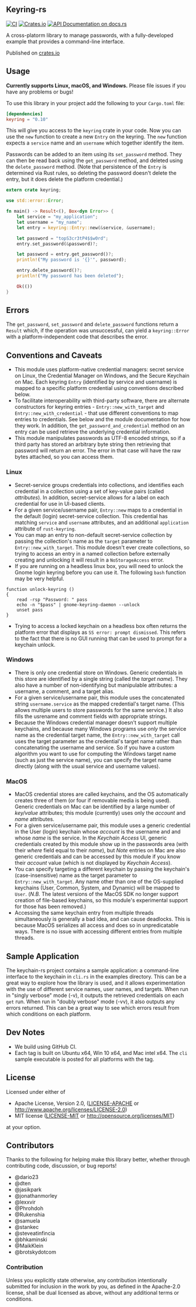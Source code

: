 ## Keyring-rs
[![CI](https://github.com/hwchen/keyring-rs/workflows/ci/badge.svg)](https://github.com/hwchen/keyring-rs/actions?query=workflow%3Aci)
[![Crates.io](https://img.shields.io/crates/v/keyring.svg?style=flat-square)](https://crates.io/crates/keyring)
[![API Documentation on docs.rs](https://docs.rs/keyring/badge.svg)](https://docs.rs/keyring)

A cross-platorm library to manage passwords, with a fully-developed example that provides a command-line interface.

Published on [crates.io](https://crates.io/crates/keyring)

## Usage

__Currently supports Linux, macOS, and Windows.__ Please file issues if you have any problems or bugs!

To use this library in your project add the following to your `Cargo.toml` file:

```toml
[dependencies]
keyring = "0.10"
```

This will give you access to the `keyring` crate in your code. Now you can use
the `new` function to create a new `Entry` on the keyring. The `new`
function expects a `service` name and an `username` which together identify
the item.

Passwords can be added to an item using its `set_password` method.  They can then be read back using the `get_password` method, and deleted using the `delete_password` method.  (Note that persistence of the `Entry` is determined via Rust rules, so deleting the password doesn't delete the entry, but it does delete the platform credential.)

```rust
extern crate keyring;

use std::error::Error;

fn main() -> Result<(), Box<dyn Error>> {
    let service = "my_application";
    let username = "my_name";
    let entry = keyring::Entry::new(&service, &username);

    let password = "topS3cr3tP4$$w0rd";
    entry.set_password(&password)?;

    let password = entry.get_password()?;
    println!("My password is '{}'", password);

    entry.delete_password()?;
    println!("My password has been deleted");

    Ok(())
}
```

## Errors

The `get_password`, `set_password` and `delete_password` functions return a `Result` which, if the operation was unsuccessful, can yield a `keyring::Error` with a platform-independent code that describes the error.

## Conventions and Caveats

* This module uses platform-native credential managers: secret service on Linux, the Credential Manager on Windows, and the Secure Keychain on Mac.  Each keyring `Entry` (identified by service and username) is mapped to a specific platform credential using conventions described below.
* To facilitate interoperability with third-party software, there are alternate constructors for keyring entries - `Entry::new_with_target` and `Entry::new_with_credential` - that use different conventions to map entries to credentials.  See below and the module documentation for how they work.  In addition, the `get_password_and_credential` method on an entry can be used retrieve the underlying credential information.
* This module manipulates passwords as UTF-8 encoded strings, so if a third party has stored an arbitrary byte string then retrieving that password will return an error.  The error in that case will have the raw bytes attached, so you can access them.

### Linux

* Secret-service groups credentials into collections, and identifies each credential in a collection using a set of key-value pairs (called _attributes_).  In addition, secret-service allows for a label on each credential for use in UI-based clients.
* For a given service/username pair, `Entry::new` maps to a credential in the default (login) secret-service collection.  This credential has matching `service` and `username` attributes, and an additional `application` attribute of `rust-keyring`.
* You can map an entry to non-default secret-service collection by passing the collection's name as the `target` parameter to `Entry::new_with_target`.  This module doesn't ever create collections, so trying to access an entry in a named collection before externally creating and unlocking it will result in a `NoStorageAccess` error.
* If you are running on a headless linux box, you will need to unlock the Gnome login keyring before you can use it.  The following `bash` function may be very helpful.
```shell
function unlock-keyring ()
{
	read -rsp "Password: " pass
	echo -n "$pass" | gnome-keyring-daemon --unlock
	unset pass
}
```
* Trying to access a locked keychain on a headless box often returns the   platform error that displays as `SS error: prompt dismissed`.  This refers to the fact that there is no GUI running that can be used to prompt for a keychain unlock.

### Windows

* There is only one credential store on Windows.  Generic credentials in this store are identified by a single string (called the _target name_).  They also have a number of non-identifying but manipulable attributes: a username, a comment, and a target alias.
* For a given service/username pair, this module uses the concatenated string `username.service` as the mapped credential's target name. (This allows multiple users to store passwords for the same service.)  It also fills the usrename and comment fields with appropriate strings.
* Because the Windows credential manager doesn't support multiple keychains, and because many Windows programs use _only_ the service name as the credential target name, the `Entry::new_with_target` call uses the target parameter as the credential's target name rather than concatenating the username and service.  So if you have a custom algorithm you want to use for computing the Windows target name (such as just the service name), you can specify the target name directly (along with the usual service and username values).

### MacOS

* MacOS credential stores are called keychains, and the OS automatically creates three of them (or four if removable media is being used).  Generic credentials on Mac can be identified by a large number of _key/value_ attributes; this module (currently) uses only the _account_ and _name_ attributes.
* For a given service/username pair, this module uses a generic credential in the User (login) keychain whose _account_ is the username and and whose _name_ is the service.  In the _Keychain Access_ UI, generic credentials created by this module show up in the passwords area (with their _where_ field equal to their _name_), but _Note_ entries on Mac are also generic credentials and can be accessed by this module if you know their _account_ value (which is not displayed by _Keychain Access_).
* You can specify targeting a different keychain by passing the keychain's (case-insensitive) name as the target parameter to `Entry::new_with_target`. Any name other than one of the OS-supplied keychains (User, Common, System, and Dynamic) will be mapped to `User`.  (_N.B._ The latest versions of the MacOS SDK no longer support creation of file-based keychains, so this module's experimental support for those has been removed.)
* Accessing the same keychain entry from multiple threads simultaneously is generally a bad idea, and can cause deadlocks.  This is because MacOS serializes all access and does so in unpredicatable ways.  There is no issue with accessing different entries from multiple threads.

## Sample Application

The keychain-rs project contains a sample application: a command-line interface to the keychain in `cli.rs` in the examples directory.  This can be a great way to explore how the library is used, and it allows experimentation with the use of different service names, user names, and targets.  When run in "singly verbose" mode (-v), it outputs the retrieved credentials on each `get` run.  When run in "doubly verbose" mode (-vv), it also outputs any errors returned.  This can be a great way to see which errors result from which conditions on each platform.

## Dev Notes

* We build using GitHub CI.
* Each tag is built on Ubuntu x64, Win 10 x64, and Mac intel x64.  The `cli` sample executable is posted for all platforms with the tag.

## License

Licensed under either of

* Apache License, Version 2.0, ([LICENSE-APACHE](LICENSE-APACHE) or http://www.apache.org/licenses/LICENSE-2.0)
* MIT license ([LICENSE-MIT](LICENSE-MIT) or http://opensource.org/licenses/MIT)

at your option.

## Contributors
Thanks to the following for helping make this library better, whether through contributing code, discussion, or bug reports!

- @dario23
- @dten
- @jasikpark
- @jonathanmorley
- @lexxvir
- @Phrohdoh
- @Rukenshia
- @samuela
- @stankec
- @steveatinfincia
- @bhkaminski
- @MaikKlein
- @brotskydotcom

### Contribution

Unless you explicitly state otherwise, any contribution intentionally submitted for inclusion in the work by you, as defined in the Apache-2.0 license, shall be dual licensed as above, without any additional terms or conditions.
